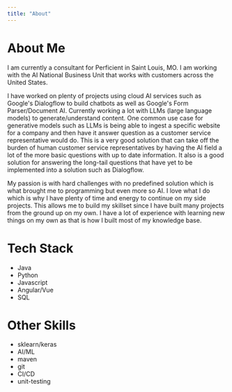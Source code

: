 ```yaml
---
title: "About"
---
```


# About Me

I am currently a consultant for Perficient in Saint Louis, MO.
I am working with the AI National Business Unit that works with customers across the United States.

I have worked on plenty of projects using cloud AI services such as Google's Dialogflow to build chatbots as well as Google's Form Parser/Document AI.
Currently working a lot with LLMs (large language models) to generate/understand content.
One common use case for generative models such as LLMs is being able to ingest a specific website for a company and then have it answer question as a customer service representative would do.
This is a very good solution that can take off the burden of human customer service representatives by having the AI field a lot of the more basic questions with up to date information.
It also is a good solution for answering the long-tail questions that have yet to be implemented into a solution such as Dialogflow.

My passion is with hard challenges with no predefined solution which is what brought me to programming but even more so AI.
I love what I do which is why I have plenty of time and energy to continue on my side projects.
This allows me to build my skillset since I have built many projects from the ground up on my own.
I have a lot of experience with learning new things on my own as that is how I built most of my knowledge base.

# Tech Stack

* Java
* Python
* Javascript
* Angular/Vue
* SQL

# Other Skills

* sklearn/keras
* AI/ML
* maven
* git
* CI/CD
* unit-testing
